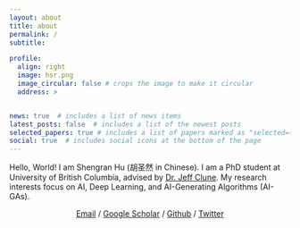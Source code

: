 ```yaml
---
layout: about
title: about
permalink: /
subtitle:

profile:
  align: right
  image: hsr.png
  image_circular: false # crops the image to make it circular
  address: >


news: true  # includes a list of news items
latest_posts: false  # includes a list of the newest posts
selected_papers: true # includes a list of papers marked as "selected={true}"
social: true  # includes social icons at the bottom of the page
---
```


Hello, World! I am Shengran Hu (胡圣然 in Chinese). I am a PhD student at University of British Columbia, advised by <a href="http://jeffclune.com/">Dr. Jeff Clune</a>. My research interests focus on AI, Deep Learning, and AI-Generating Algorithms (AI-GAs).

<p style="text-align:center">
                <a href="mailto:hu.shengran@outlook.com">Email</a> / 
                <a href="https://scholar.google.com/citations?user=xt4UjA4AAAAJ">Google Scholar</a> / 
                <a href="https://github.com/ShengranHu">Github</a> /
                <a href="https://twitter.com/shengranhu">Twitter</a>
              </p>
